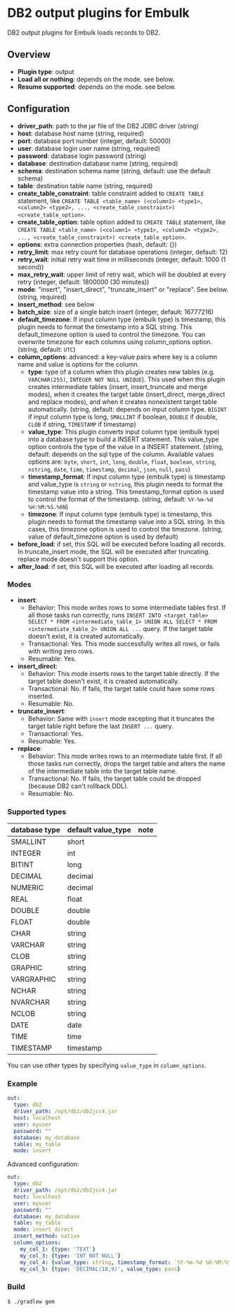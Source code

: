 # DB2 output plugins for Embulk

DB2 output plugins for Embulk loads records to DB2.

## Overview

* **Plugin type**: output
* **Load all or nothing**: depends on the mode. see below.
* **Resume supported**: depends on the mode. see below.

## Configuration

- **driver_path**: path to the jar file of the DB2 JDBC driver (string)
- **host**: database host name (string, required)
- **port**: database port number (integer, default: 50000)
- **user**: database login user name (string, required)
- **password**: database login password (string)
- **database**: destination database name (string, required)
- **schema**: destination schema name (string, default: use the default schema)
- **table**: destination table name (string, required)
- **create_table_constraint**: table constraint added to `CREATE TABLE` statement, like `CREATE TABLE <table_name> (<column1> <type1>, <column2> <type2>, ..., <create_table_constraint>) <create_table_option>`.
- **create_table_option**: table option added to `CREATE TABLE` statement, like `CREATE TABLE <table_name> (<column1> <type1>, <column2> <type2>, ..., <create_table_constraint>) <create_table_option>`.
- **options**: extra connection properties (hash, default: {})
- **retry_limit**: max retry count for database operations (integer, default: 12)
- **retry_wait**: initial retry wait time in milliseconds (integer, default: 1000 (1 second))
- **max_retry_wait**: upper limit of retry wait, which will be doubled at every retry (integer, default: 1800000 (30 minutes))
- **mode**: "insert", "insert_direct", "truncate_insert" or "replace". See below. (string, required)
- **insert_method**: see below
- **batch_size**: size of a single batch insert (integer, default: 16777216)
- **default_timezone**: If input column type (embulk type) is timestamp, this plugin needs to format the timestamp into a SQL string. This default_timezone option is used to control the timezone. You can overwrite timezone for each columns using column_options option. (string, default: `UTC`)
- **column_options**: advanced: a key-value pairs where key is a column name and value is options for the column.
  - **type**: type of a column when this plugin creates new tables (e.g. `VARCHAR(255)`, `INTEGER NOT NULL UNIQUE`). This used when this plugin creates intermediate tables (insert, insert_truncate and merge modes), when it creates the target table (insert_direct, merge_direct and replace modes), and when it creates nonexistent target table automatically. (string, default: depends on input column type. `BIGINT` if input column type is long, `SMALLINT` if boolean, `DOUBLE` if double, `CLOB` if string, `TIMESTAMP` if timestamp)
  - **value_type**: This plugin converts input column type (embulk type) into a database type to build a INSERT statement. This value_type option controls the type of the value in a INSERT statement. (string, default: depends on the sql type of the column. Available values options are: `byte`, `short`, `int`, `long`, `double`, `float`, `boolean`, `string`, `nstring`, `date`, `time`, `timestamp`, `decimal`, `json`, `null`, `pass`)
  - **timestamp_format**: If input column type (embulk type) is timestamp and value_type is `string` or `nstring`, this plugin needs to format the timestamp value into a string. This timestamp_format option is used to control the format of the timestamp. (string, default: `%Y-%m-%d %H:%M:%S.%6N`)
  - **timezone**: If input column type (embulk type) is timestamp, this plugin needs to format the timestamp value into a SQL string. In this cases, this timezone option is used to control the timezone. (string, value of default_timezone option is used by default)
- **before_load**: if set, this SQL will be executed before loading all records. In truncate_insert mode, the SQL will be executed after truncating. replace mode doesn't support this option.
- **after_load**: if set, this SQL will be executed after loading all records.

### Modes

* **insert**:
  * Behavior: This mode writes rows to some intermediate tables first. If all those tasks run correctly, runs `INSERT INTO <target_table> SELECT * FROM <intermediate_table_1> UNION ALL SELECT * FROM <intermediate_table_2> UNION ALL ...` query. If the target table doesn't exist, it is created automatically.
  * Transactional: Yes. This mode successfully writes all rows, or fails with writing zero rows.
  * Resumable: Yes.
* **insert_direct**:
  * Behavior: This mode inserts rows to the target table directly. If the target table doesn't exist, it is created automatically.
  * Transactional: No. If fails, the target table could have some rows inserted.
  * Resumable: No.
* **truncate_insert**:
  * Behavior: Same with `insert` mode excepting that it truncates the target table right before the last `INSERT ...` query.
  * Transactional: Yes.
  * Resumable: Yes.
* **replace**:
  * Behavior: This mode writes rows to an intermediate table first. If all those tasks run correctly, drops the target table and alters the name of the intermediate table into the target table name.
  * Transactional: No. If fails, the target table could be dropped (because DB2 can't rollback DDL).
  * Resumable: No.

### Supported types

|database type|default value_type|note|
|:--|:--|:--|
|SMALLINT|short||
|INTEGER|int||
|BITINT|long||
|DECIMAL|decimal||
|NUMERIC|decimal||
|REAL|float||
|DOUBLE|double||
|FLOAT|double||
|CHAR|string||
|VARCHAR|string||
|CLOB|string||
|GRAPHIC|string||
|VARGRAPHIC|string||
|NCHAR|string||
|NVARCHAR|string||
|NCLOB|string||
|DATE|date||
|TIME|time||
|TIMESTAMP|timestamp||

You can use other types by specifying `value_type` in `column_options`.

### Example

```yaml
out:
  type: db2
  driver_path: /opt/db2/db2jcc4.jar
  host: localhost
  user: myuser
  password: ""
  database: my_database
  table: my_table
  mode: insert
```

Advanced configuration:

```yaml
out:
  type: db2
  driver_path: /opt/db2/db2jcc4.jar
  host: localhost
  user: myuser
  password: ""
  database: my_database
  table: my_table
  mode: insert_direct
  insert_method: native
  column_options:
    my_col_1: {type: 'TEXT'}
    my_col_3: {type: 'INT NOT NULL'}
    my_col_4: {value_type: string, timestamp_format: `%Y-%m-%d %H:%M:%S %z`, timezone: '-0700'}
    my_col_5: {type: 'DECIMAL(18,9)', value_type: pass}
```

### Build

```
$ ./gradlew gem
```
